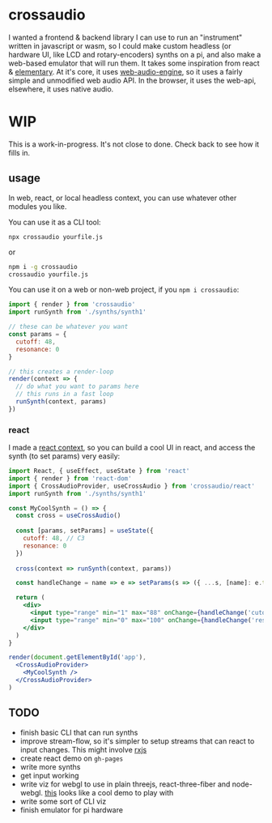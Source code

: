 # crossaudio

I wanted a frontend & backend library I can use to run an "instrument" written in javascript or wasm, so I could make custom headless (or hardware UI, like LCD and rotary-encoders) synths on a pi, and also make a web-based emulator that will run them. It takes some inspiration from react & [elementary](https://www.elementary.audio/). At it's core, it uses [web-audio-engine](https://www.npmjs.com/package/web-audio-engine), so it uses a fairly simple and unmodified web audio API. In the browser, it uses the web-api, elsewhere, it uses native audio.

# WIP

This is a work-in-progress. It's not close to done. Check back to see how it fills in.


## usage

In web, react, or local headless context, you can use whatever other modules you like.

You can use it as a CLI tool:

```
npx crossaudio yourfile.js
```

or

```sh
npm i -g crossaudio
crossaudio yourfile.js
```

You can use it on a web or non-web project, if you `npm i crossaudio`:

```js
import { render } from 'crossaudio'
import runSynth from './synths/synth1'

// these can be whatever you want
const params = {
  cutoff: 48,
  resonance: 0
}

// this creates a render-loop
render(context => {
  // do what you want to params here
  // this runs in a fast loop
  runSynth(context, params)
})
```

### react

I made a [react context](https://reactjs.org/docs/context.html), so you can build a cool UI in react, and access the synth (to set params) very easily:

```jsx
import React, { useEffect, useState } from 'react'
import { render } from 'react-dom'
import { CrossAudioProvider, useCrossAudio } from 'crossaudio/react'
import runSynth from './synths/synth1'

const MyCoolSynth = () => {
  const cross = useCrossAudio()
  
  const [params, setParams] = useState({
    cutoff: 48, // C3
    resonance: 0
  })
  
  cross(context => runSynth(context, params))

  const handleChange = name => e => setParams(s => ({ ...s, [name]: e.target.value }))

  return (
    <div>
      <input type="range" min="1" max="88" onChange={handleChange('cutoff')}  />
      <input type="range" min="0" max="100" onChange={handleChange('resonance')}  />
    </div>
  )
}

render(document.getElementById('app'),
  <CrossAudioProvider>
    <MyCoolSynth />
  </CrossAudioProvider>
)
```


## TODO

- finish basic CLI that can run synths
- improve stream-flow, so it's simpler to setup streams that can react to input changes. This might involve [rxjs](https://github.com/ReactiveX/rxjs)
- create react demo on `gh-pages`
- write more synths
- get input working
- write viz for webgl to use in plain threejs, react-three-fiber and node-webgl. [this](https://medium.com/@mag_ops/music-visualiser-with-three-js-web-audio-api-b30175e7b5ba) looks like a cool demo to play with
- write some sort of CLI viz
- finish emulator for pi hardware